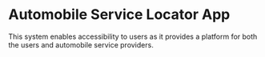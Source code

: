 # Automobile Service Locator App

This system enables accessibility to users as it provides a platform for both the users and automobile service providers.
